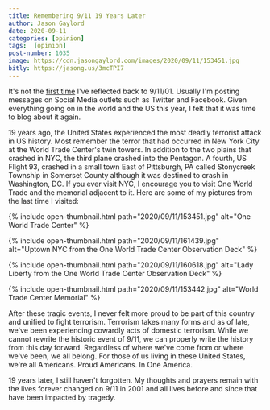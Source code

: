 ```yaml
---
title: Remembering 9/11 19 Years Later
author: Jason Gaylord
date: 2020-09-11
categories: [opinion]
tags:  [opinion]
post-number: 1035
image: https://cdn.jasongaylord.com/images/2020/09/11/153451.jpg
bitly: https://jasong.us/3mcTPI7
---
```


It's not the [first time](https://jasong.us/3dpAu1B) I've reflected back to 9/11/01. Usually I'm posting messages on Social Media outlets such as Twitter and Facebook. Given everything going on in the world and the US this year, I felt that it was time to blog about it again. 

19 years ago, the United States experienced the most deadly terrorist attack in US history. Most remember the terror that had occurred in New York City at the World Trade Center's twin towers. In addition to the two plains that crashed in NYC, the third plane crashed into the Pentagon. A fourth, US Flight 93, crashed in a small town East of Pittsburgh, PA called Stonycreek Township in Somerset County although it was destined to crash in Washington, DC. If you ever visit NYC, I encourage you to visit One World Trade and the memorial adjacent to it. Here are some of my pictures from the last time I visited:

{% include open-thumbnail.html path="2020/09/11/153451.jpg" alt="One World Trade Center" %}

{% include open-thumbnail.html path="2020/09/11/161439.jpg" alt="Uptown NYC from the One World Trade Center Observation Deck" %}

{% include open-thumbnail.html path="2020/09/11/160618.jpg" alt="Lady Liberty from the One World Trade Center Observation Deck" %}

{% include open-thumbnail.html path="2020/09/11/153442.jpg" alt="World Trade Center Memorial" %}

After these tragic events, I never felt more proud to be part of this country and unified to fight terrorism. Terrorism takes many forms and as of late, we've been experiencing cowardly acts of domestic terrorism. While we cannot rewrite the historic event of 9/11, we can properly write the history from this day forward. Regardless of where we've come from or where we've been, we all belong. For those of us living in these United States, we're all Americans. Proud Americans. In One America.

19 years later, I still haven't forgotten. My thoughts and prayers remain with the lives forever changed on 9/11 in 2001 and all lives before and since that have been impacted by tragedy.